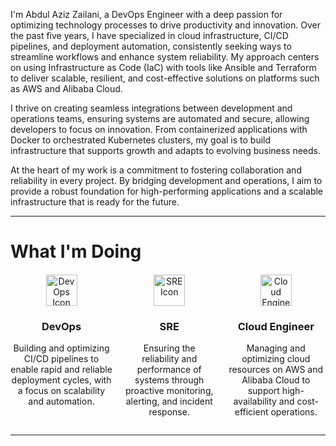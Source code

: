 I'm Abdul Aziz Zailani, a DevOps Engineer with a deep passion for optimizing technology processes to drive productivity and innovation. Over the past five years, I have specialized in cloud infrastructure, CI/CD pipelines, and deployment automation, consistently seeking ways to streamline workflows and enhance system reliability. My approach centers on using Infrastructure as Code (IaC) with tools like Ansible and Terraform to deliver scalable, resilient, and cost-effective solutions on platforms such as AWS and Alibaba Cloud.

I thrive on creating seamless integrations between development and operations teams, ensuring systems are automated and secure, allowing developers to focus on innovation. From containerized applications with Docker to orchestrated Kubernetes clusters, my goal is to build infrastructure that supports growth and adapts to evolving business needs.

At the heart of my work is a commitment to fostering collaboration and reliability in every project. By bridging development and operations, I aim to provide a robust foundation for high-performing applications and a scalable infrastructure that is ready for the future.

---

# What I'm Doing

<div style="display: flex; gap: 20px; margin-top: 20px; justify-content: center;">

<div style="text-align: center;">
    <img src="https://cdn-icons-png.flaticon.com/512/5115/5115293.png" alt="DevOps Icon" width="50">
    <h3>DevOps</h3>
    <p>Building and optimizing CI/CD pipelines to enable rapid and reliable deployment cycles, with a focus on scalability and automation.</p>
</div>

<div style="text-align: center;">
    <img src="https://www.svgrepo.com/show/15403/analysis.svg" alt="SRE Icon" width="50">
    <h3>SRE</h3>
    <p>Ensuring the reliability and performance of systems through proactive monitoring, alerting, and incident response.</p>
</div>

<div style="text-align: center;">
    <img src="https://www.svgrepo.com/show/77029/cloud-computing.svg" alt="Cloud Engineer Icon" width="50">
    <h3>Cloud Engineer</h3>
    <p>Managing and optimizing cloud resources on AWS and Alibaba Cloud to support high-availability and cost-efficient operations.</p>
</div>

</div>

---
